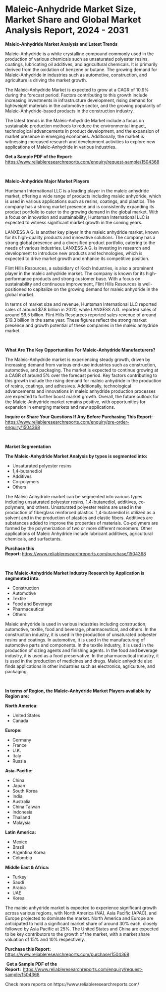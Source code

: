 <p><h1>Maleic-Anhydride Market Size, Market Share and Global Market Analysis Report, 2024 - 2031</h1></p><p><strong>Maleic-Anhydride Market Analysis and Latest Trends</strong></p>
<p><p>Maleic-Anhydride is a white crystalline compound commonly used in the production of various chemicals such as unsaturated polyester resins, coatings, lubricating oil additives, and agricultural chemicals. It is primarily derived from the oxidation of benzene or butane. The growing demand for Maleic-Anhydride in industries such as automotive, construction, and agriculture is driving the market growth. </p><p>The Maleic-Anhydride Market is expected to grow at a CAGR of 10.9% during the forecast period. Factors contributing to this growth include increasing investments in infrastructure development, rising demand for lightweight materials in the automotive sector, and the growing popularity of Maleic-Anhydride-based products in the construction industry. </p><p>The latest trends in the Maleic-Anhydride Market include a focus on sustainable production methods to reduce the environmental impact, technological advancements in product development, and the expansion of market presence in emerging economies. Additionally, the market is witnessing increased research and development activities to explore new applications of Maleic-Anhydride in various industries.</p></p>
<p><strong>Get a Sample PDF of the Report:&nbsp;</strong> <a href="https://www.reliableresearchreports.com/enquiry/request-sample/1504368">https://www.reliableresearchreports.com/enquiry/request-sample/1504368</a></p>
<p>&nbsp;</p>
<p><strong>Maleic-Anhydride Major Market Players</strong></p>
<p><p>Huntsman International LLC is a leading player in the maleic anhydride market, offering a wide range of products including maleic anhydride, which is used in various applications such as resins, coatings, and plastics. The company has a strong market presence and is consistently expanding its product portfolio to cater to the growing demand in the global market. With a focus on innovation and sustainability, Huntsman International LLC is expected to witness significant market growth in the coming years.</p><p>LANXESS A.G. is another key player in the maleic anhydride market, known for its high-quality products and innovative solutions. The company has a strong global presence and a diversified product portfolio, catering to the needs of various industries. LANXESS A.G. is investing in research and development to introduce new products and technologies, which is expected to drive market growth and enhance its competitive position.</p><p>Flint Hills Resources, a subsidiary of Koch Industries, is also a prominent player in the maleic anhydride market. The company is known for its high-performance products and strong customer base. With a focus on sustainability and continuous improvement, Flint Hills Resources is well-positioned to capitalize on the growing demand for maleic anhydride in the global market.</p><p>In terms of market size and revenue, Huntsman International LLC reported sales of around $7.8 billion in 2020, while LANXESS A.G. reported sales of around $6.5 billion. Flint Hills Resources reported sales revenue of around $19.3 billion in the same year. These figures reflect the strong market presence and growth potential of these companies in the maleic anhydride market.</p></p>
<p>&nbsp;</p>
<p><strong>What Are The Key Opportunities For Maleic-Anhydride Manufacturers?</strong></p>
<p><p>The Maleic-Anhydride market is experiencing steady growth, driven by increasing demand from various end-use industries such as construction, automotive, and packaging. The market is expected to continue growing at a CAGR of around 5% over the forecast period. Key factors contributing to this growth include the rising demand for maleic anhydride in the production of resins, coatings, and adhesives. Additionally, technological advancements and innovations in maleic anhydride production processes are expected to further boost market growth. Overall, the future outlook for the Maleic-Anhydride market remains positive, with opportunities for expansion in emerging markets and new applications.</p></p>
<p><strong>Inquire or Share Your Questions If Any Before Purchasing This Report:</strong> <a href="https://www.reliableresearchreports.com/enquiry/pre-order-enquiry/1504368">https://www.reliableresearchreports.com/enquiry/pre-order-enquiry/1504368</a></p>
<p>&nbsp;</p>
<p><strong>Market Segmentation</strong></p>
<p><strong>The Maleic-Anhydride Market Analysis by types is segmented into:</strong></p>
<p><ul><li>Unsaturated polyester resins</li><li>1,4-butanediol</li><li>Additives</li><li>Co-polymers</li><li>Others</li></ul></p>
<p><p>The Maleic Anhydride market can be segmented into various types including unsaturated polyester resins, 1,4-butanediol, additives, co-polymers, and others. Unsaturated polyester resins are used in the production of fiberglass reinforced plastics. 1,4-butanediol is utilized as a solvent and in the production of plastics and elastic fibers. Additives are substances added to improve the properties of materials. Co-polymers are formed by the polymerization of two or more different monomers. Other applications of Maleic Anhydride include lubricant additives, agricultural chemicals, and surfactants.</p></p>
<p><strong>Purchase this Report:&nbsp;</strong><a href="https://www.reliableresearchreports.com/purchase/1504368">https://www.reliableresearchreports.com/purchase/1504368</a></p>
<p>&nbsp;</p>
<p><strong>The Maleic-Anhydride Market Industry Research by Application is segmented into:</strong></p>
<p><ul><li>Construction</li><li>Automotive</li><li>Textile</li><li>Food and Beverage</li><li>Pharmaceutical</li><li>Others</li></ul></p>
<p><p>Maleic anhydride is used in various industries including construction, automotive, textile, food and beverage, pharmaceutical, and others. In the construction industry, it is used in the production of unsaturated polyester resins and coatings. In automotive, it is used in the manufacturing of automotive parts and components. In the textile industry, it is used in the production of sizing agents and finishing agents. In the food and beverage industry, it is used as a food preservative. In the pharmaceutical industry, it is used in the production of medicines and drugs. Maleic anhydride also finds applications in other industries such as electronics, agriculture, and packaging.</p></p>
<p>&nbsp;</p>
<p><strong>In terms of Region, the Maleic-Anhydride Market Players available by Region are:</strong></p>
<p>
    <p> <strong> North America: </strong>
        <ul>
            <li>United States</li>
            <li>Canada</li>
        </ul>
        </p> 
    <p> <strong> Europe: </strong>
        <ul>
            <li>Germany</li>
            <li>France</li>
            <li>U.K.</li>
            <li>Italy</li>
            <li>Russia</li>
        </ul>
        </p> 
    <p> <strong> Asia-Pacific: </strong>
        <ul>
            <li>China</li>
            <li>Japan</li>
            <li>South Korea</li>
            <li>India</li>
            <li>Australia</li>
            <li>China Taiwan</li>
            <li>Indonesia</li>
            <li>Thailand</li>
            <li>Malaysia</li>
        </ul>
        </p> 
    <p> <strong> Latin America: </strong>
        <ul>
            <li>Mexico</li>
            <li>Brazil</li>
            <li>Argentina Korea</li>
            <li>Colombia</li>
        </ul>
        </p> 
    <p> <strong> Middle East & Africa: </strong>
        <ul>
            <li>Turkey</li>
            <li>Saudi</li>
            <li>Arabia</li>
            <li>UAE</li>
            <li>Korea</li>
        </ul>
    </p>
    </p>
<p><p>The maleic anhydride market is expected to experience significant growth across various regions, with North America (NA), Asia Pacific (APAC), and Europe projected to dominate the market. North America and Europe are anticipated to hold a significant market share of around 30% each, closely followed by Asia Pacific at 25%. The United States and China are expected to be key contributors to the growth of the market, with a market share valuation of 15% and 10% respectively.</p></p>
<p><strong>Purchase this Report: </strong><a href="https://www.reliableresearchreports.com/purchase/1504368">https://www.reliableresearchreports.com/purchase/1504368</a></p>
<p>&nbsp;<strong>Get a Sample PDF of the Report:&nbsp;&nbsp;</strong><a href="https://www.reliableresearchreports.com/enquiry/request-sample/1504368">https://www.reliableresearchreports.com/enquiry/request-sample/1504368</a></p>
<p><strong></strong></p>
<p>Check more reports on https://www.reliableresearchreports.com/</p>